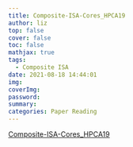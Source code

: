 ```yaml
---
title: Composite-ISA-Cores_HPCA19
author: liz
top: false
cover: false
toc: false
mathjax: true
tags:
  - Composite ISA
date: 2021-08-18 14:44:01
img:
coverImg:
password:
summary:
categories: Paper Reading
---
```


[Composite-ISA-Cores_HPCA19](/share/ppts/Composite-ISA-Cores_HPCA19.pdf)

